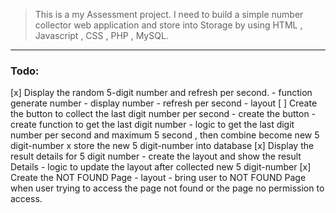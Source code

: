 > This is a my Assessment project. I need to build a simple number collector web application and store into Storage by using HTML , Javascript , CSS , PHP , MySQL.

----
### Todo:
[x] Display the random 5-digit number and refresh per second.
    - function generate number
    - display number
    - refresh per second
    - layout
[ ] Create the button to collect the last digit number per second
    - create the button
    - create function to get the last digit number
    - logic to get the last digit number per second and maximum 5 second , then combine become new 5 digit-number
    x store the new 5 digit-number into database
[x] Display the result details for 5 digit number
    - create the layout and show the result Details
    - logic to update the layout after collected new 5 digit-number
[x] Create the NOT FOUND Page
    - layout
    - bring user to NOT FOUND Page when user trying to access the page not found or the page no permission to access.
